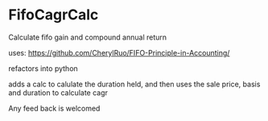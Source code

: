 # FifoCagrCalc
Calculate fifo gain and compound annual return

uses: https://github.com/CherylRuo/FIFO-Principle-in-Accounting/

refactors into python

adds a calc to calulate the duration held, and then uses the sale price, basis and duration to calculate cagr

Any feed back is welcomed